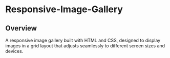 # Responsive-Image-Gallery
## Overview
A responsive image gallery built with HTML and CSS, designed to display images in a grid layout that adjusts seamlessly to different screen sizes and devices.

